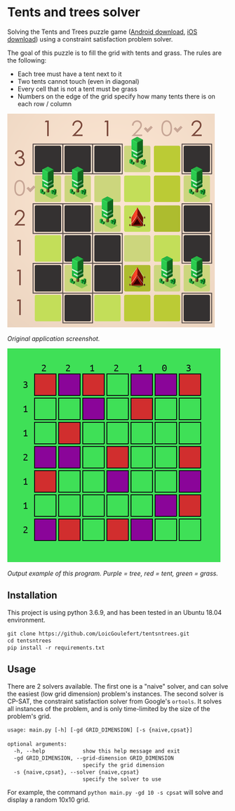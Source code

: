 # Tents and trees solver

Solving the Tents and Trees puzzle game ([Android download](https://play.google.com/store/apps/details?id=com.frozax.tentsandtrees&hl=en_US), 
[iOS download](https://apps.apple.com/app/tents-and-trees-puzzles/id1279378379)) using a constraint satisfaction problem solver.

The goal of this puzzle is to fill the grid with tents and grass. The rules are the following:
- Each tree must have a tent next to it
- Two tents cannot touch (even in diagonal)
- Every cell that is not a tent must be grass
- Numbers on the edge of the grid specify how many tents there is on each row / column


![Original application instance](img/tentsntrees_original.png)

*Original application screenshot.*


![Output example](img/solved_7x7.png)

*Output example of this program. Purple = tree, red = tent, green = grass.*


## Installation

This project is using python 3.6.9, and has been tested in an Ubuntu 18.04 environment.

```
git clone https://github.com/LoicGoulefert/tentsntrees.git
cd tentsntrees
pip install -r requirements.txt
``` 


## Usage

There are 2 solvers available. The first one is a "naive" solver, and can solve the easiest (low grid dimension) problem's instances. 
The second solver is CP-SAT, the constraint satisfaction solver from Google's `ortools`. It solves all instances of the problem, 
and is only time-limited by the size of the problem's grid.

```
usage: main.py [-h] [-gd GRID_DIMENSION] [-s {naive,cpsat}]

optional arguments:
  -h, --help            show this help message and exit
  -gd GRID_DIMENSION, --grid-dimension GRID_DIMENSION
                        specify the grid dimension
  -s {naive,cpsat}, --solver {naive,cpsat}
                        specify the solver to use
```


For example, the command `python main.py -gd 10 -s cpsat` will solve and display a random 10x10 grid.
